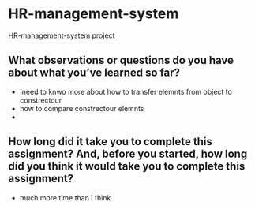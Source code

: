 # HR-management-system
HR-management-system project

## What observations or questions do you have about what you’ve learned so far?
- Ineed to knwo more about how to transfer elemnts from object to constrectour 
- how to compare constrectour elemnts
-
## How long did it take you to complete this assignment? And, before you started, how long did you think it would take you to complete this assignment?
 - much more time than I think 
